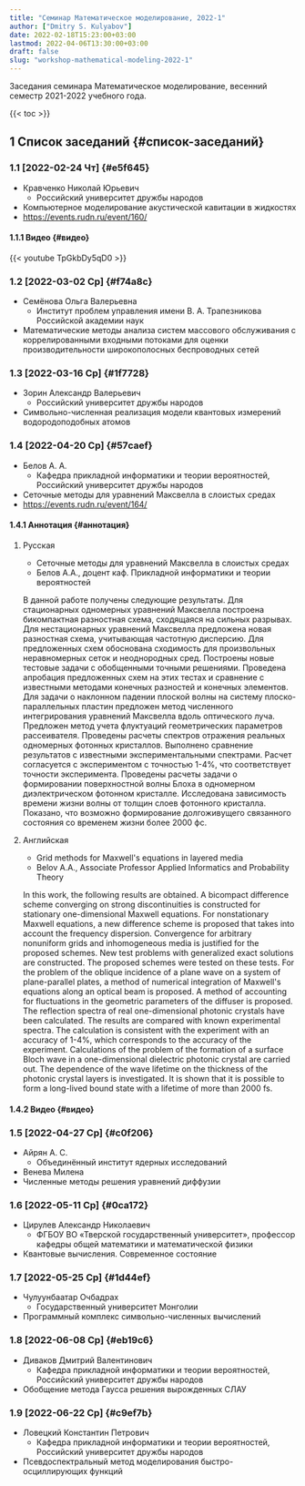 ```yaml
---
title: "Семинар Математическое моделирование, 2022-1"
author: ["Dmitry S. Kulyabov"]
date: 2022-02-18T15:23:00+03:00
lastmod: 2022-04-06T13:30:00+03:00
draft: false
slug: "workshop-mathematical-modeling-2022-1"
---
```


Заседания семинара Математическое моделирование, весенний семестр 2021-2022 учебного года.

<!--more-->

{{< toc >}}


## <span class="section-num">1</span> Список заседаний {#список-заседаний}


### <span class="section-num">1.1</span> <span class="timestamp-wrapper"><span class="timestamp">[2022-02-24 Чт]</span></span> {#e5f645}

-   Кравченко Николай Юрьевич
    -   Российский университет дружбы народов
-   Компьютерное моделирование акустической кавитации в жидкостях
-   <https://events.rudn.ru/event/160/>


#### <span class="section-num">1.1.1</span> Видео {#видео}

{{< youtube TpGkbDy5qD0 >}}


### <span class="section-num">1.2</span> <span class="timestamp-wrapper"><span class="timestamp">[2022-03-02 Ср]</span></span> {#f74a8c}

-   Семёнова Ольга Валерьевна
    -   Институт проблем управления имени В. А. Трапезникова Российской академии наук
-   Математические методы анализа систем массового обслуживания с коррелированными входными потоками для оценки производительности широкополосных беспроводных сетей


### <span class="section-num">1.3</span> <span class="timestamp-wrapper"><span class="timestamp">[2022-03-16 Ср]</span></span> {#1f7728}

-   Зорин Александр Валерьевич
    -   Российский университет дружбы народов
-   Символьно-численная реализация модели квантовых измерений водородоподобных атомов


### <span class="section-num">1.4</span> <span class="timestamp-wrapper"><span class="timestamp">[2022-04-20 Ср]</span></span> {#57caef}

-   Белов А. А.
    -   Кафедра прикладной информатики и теории вероятностей, Российский университет дружбы народов
-   Сеточные методы для уравнений Максвелла в слоистых средах
-   <https://events.rudn.ru/event/164/>


#### <span class="section-num">1.4.1</span> Аннотация {#аннотация}

<!--list-separator-->

1.  Русская

    -   Сеточные методы для уравнений Максвелла в слоистых средах
    -   Белов А.А., доцент каф. Прикладной информатики и теории вероятностей

    В данной работе получены следующие результаты. Для стационарных
    одномерных уравнений Максвелла построена бикомпактная разностная
    схема, сходящаяся на сильных разрывах. Для нестационарных уравнений
    Максвелла предложена новая разностная схема, учитывающая частотную
    дисперсию.  Для предложенных схем обоснована сходимость для
    произвольных неравномерных сеток и неоднородных сред.  Построены новые
    тестовые задачи с обобщенными точными решениями. Проведена апробация
    предложенных схем на этих тестах и сравнение с известными методами
    конечных разностей и конечных элементов.  Для задачи о наклонном
    падении плоской волны на систему плоско-параллельных пластин предложен
    метод численного интегрирования уравнений Максвелла вдоль оптического
    луча.  Предложен метод учета флуктуаций геометрических параметров
    рассеивателя. Проведены расчеты спектров отражения реальных одномерных
    фотонных кристаллов. Выполнено сравнение результатов с известными
    экспериментальными спектрами. Расчет согласуется с экспериментом с
    точностью 1-4%, что соответствует точности эксперимента.  Проведены
    расчеты задачи о формировании поверхностной волны Блоха в одномерном
    диэлектрическом фотонном кристалле. Исследована зависимость времени
    жизни волны от толщин слоев фотонного кристалла. Показано, что
    возможно формирование долгоживущего связанного состояния со временем
    жизни более 2000 фс.

<!--list-separator-->

2.  Английская

    -   Grid methods for Maxwell's equations in layered media
    -   Belov A.A., Associate Professor Applied Informatics and Probability Theory

    In this work, the following results are obtained. A bicompact
    difference scheme converging on strong discontinuities is constructed
    for stationary one-dimensional Maxwell equations. For nonstationary
    Maxwell equations, a new difference scheme is proposed that takes into
    account the frequency dispersion.  Convergence for arbitrary
    nonuniform grids and inhomogeneous media is justified for the proposed
    schemes.  New test problems with generalized exact solutions are
    constructed. The proposed schemes were tested on these tests.  For the
    problem of the oblique incidence of a plane wave on a system of
    plane-parallel plates, a method of numerical integration of Maxwell's
    equations along an optical beam is proposed.  A method of accounting
    for fluctuations in the geometric parameters of the diffuser is
    proposed. The reflection spectra of real one-dimensional photonic
    crystals have been calculated. The results are compared with known
    experimental spectra. The calculation is consistent with the
    experiment with an accuracy of 1-4%, which corresponds to the accuracy
    of the experiment.  Calculations of the problem of the formation of a
    surface Bloch wave in a one-dimensional dielectric photonic crystal
    are carried out. The dependence of the wave lifetime on the thickness
    of the photonic crystal layers is investigated. It is shown that it is
    possible to form a long-lived bound state with a lifetime of more than
    2000 fs.


#### <span class="section-num">1.4.2</span> Видео {#видео}


### <span class="section-num">1.5</span> <span class="timestamp-wrapper"><span class="timestamp">[2022-04-27 Ср]</span></span> {#c0f206}

-   Айрян А. С.
    -   Объединённый институт ядерных исследований
-   Венева Милена
-   Численные методы решения уравнений диффузии


### <span class="section-num">1.6</span> <span class="timestamp-wrapper"><span class="timestamp">[2022-05-11 Ср]</span></span> {#0ca172}

-   Цирулев Александр Николаевич
    -   ФГБОУ ВО «Тверской государственный университет», профессор кафедры общей математики и математической физики
-   Квантовые вычисления. Современное состояние


### <span class="section-num">1.7</span> <span class="timestamp-wrapper"><span class="timestamp">[2022-05-25 Ср]</span></span> {#1d44ef}

-   Чулуунбаатар Очбадрах
    -   Государственный университет Монголии
-   Программный комплекс символьно-численных вычислений


### <span class="section-num">1.8</span> <span class="timestamp-wrapper"><span class="timestamp">[2022-06-08 Ср]</span></span> {#eb19c6}

-   Диваков Дмитрий Валентинович
    -   Кафедра прикладной информатики и теории вероятностей, Российский университет дружбы народов
-   Обобщение метода Гаусса решения вырожденных СЛАУ


### <span class="section-num">1.9</span> <span class="timestamp-wrapper"><span class="timestamp">[2022-06-22 Ср]</span></span> {#c9ef7b}

-   Ловецкий Константин Петрович
    -   Кафедра прикладной информатики и теории вероятностей, Российский университет дружбы народов
-   Псевдоспектральный метод моделирования быстро-осциллирующих функций
